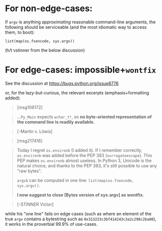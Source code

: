 # For non-edge-cases:

If `argv` is anything *approximating* reasonable command-line arguments, the following should be serviceable (and the most idiomatic way to access them, to boot):

	list(map(os.fsencode, sys.argv))

(h/t vstinner from the below discussion)

# For edge-cases: impossible+`wontfix`

See the discussion at https://bugs.python.org/issue8776

or, for the lazy-but-curious, the relevant excerpts (emphasis+formatting added):

> [msg106172]

> …`Py_Main` expects `wchar_t*`, so **no byte-oriented representation of the
> command line is readily available.**

> [-Martin v. Löwis]

<!-- -->

> [msg217416]

> Today I regret `os.environb` (I added it). If I remember correctly, `os.environb` was added before the PEP 383 (`surrogateescape`). This PEP makes `os.environb` almost useless. In Python 3, Unicode is the natural choice, and thanks to the PEP 383, it's still possible to use any "raw bytes".
> 
> `argvb` can be computed in one line: `list(map(os.fsencode, sys.argv))`.
> 
> **I now suggest to close \[Bytes version of sys.argv\] as wontfix.**

> [-STINNER Victor]

while his "one line" fails on edge cases (such as where an element of the true `argv` contains a bytestring such as `0x313233c3bf414243c3a2c298c2ba00`), it works in the proverbial 99.9% of use-cases.